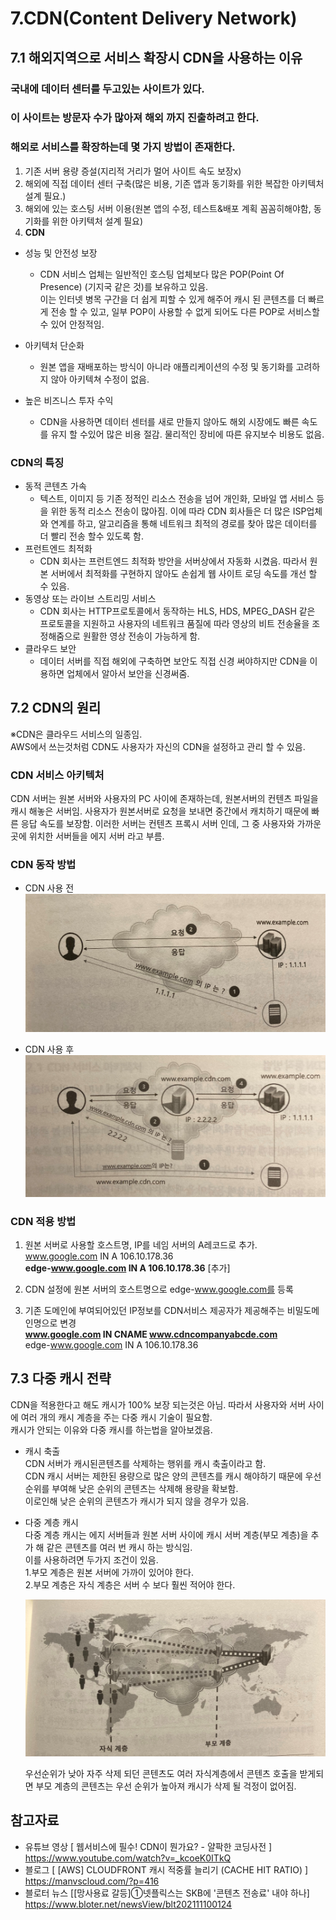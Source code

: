 # 7.CDN(Content Delivery Network)

## 7.1 해외지역으로 서비스 확장시 CDN을 사용하는 이유

### 국내에 데이터 센터를 두고있는 사이트가 있다.
### 이 사이트는 방문자 수가 많아져 해외 까지 진출하려고 한다. 
### 해외로 서비스를 확장하는데 몇 가지 방법이 존재한다.

1. 기존 서버 용량 증설(지리적 거리가 멀어 사이트 속도 보장x)
2. 해외에 직접 데이터 센터 구축(많은 비용, 기존 앱과 동기화를 위한 복잡한 아키텍처 설계 필요.)
3. 해외에 있는 호스팅 서버 이용(원본 앱의 수정, 테스트&배포 계획 꼼꼼히해야함, 동기화를 위한 아키텍처 설계 필요)
4. **CDN**

- 성능 및 안전성 보장
    - CDN 서비스 업체는 일반적인 호스팅 업체보다 많은 POP(Point Of Presence) (기지국 같은 것)를 보유하고 있음.  
    이는 인터넷 병목 구간을 더 쉽게 피할 수 있게 해주어 캐시 된 콘텐츠를 더 빠르게 전송 할 수 있고, 일부 POP이 사용할 수 없게 되어도 다른 POP로 서비스할 수 있어 안정적임.  

- 아키텍처 단순화
    - 원본 앱을 재배포하는 방식이 아니라 애플리케이션의 수정 및 동기화를 고려하지 않아 아키텍쳐 수정이 없음.

- 높은 비즈니스 투자 수익
    - CDN을 사용하면 데이터 센터를 새로 만들지 않아도 해외 시장에도 빠른 속도를 유지 할 수있어 많은 비용 절감. 물리적인 장비에 따른 유지보수 비용도 없음.

### CDN의 특징
- 동적 콘텐츠 가속
    - 텍스트, 이미지 등 기존 정적인 리소스 전송을 넘어 개인화, 모바일 앱 서비스 등을 위한 동적 리소스 전송이 많아짐. 이에 따라 CDN 회사들은 더 많은 ISP업체와 연계를 하고, 알고리즘을 통해 네트워크 최적의 경로를 찾아 많은 데이터를 더 빨리 전송 할수 있도록 함.
- 프런트엔드 최적화
    - CDN 회사는 프런트엔드 최적화 방안을 서버상에서 자동화 시켰음. 따라서 원본 서버에서 최적화를 구현하지 않아도 손쉽게 웹 사이트 로딩 속도를 개선 할 수 있음.
- 동영상 또는 라이브 스트리밍 서비스
    - CDN 회사는 HTTP프로토콜에서 동작하는 HLS, HDS, MPEG_DASH 같은 프로토콜을 지원하고 사용자의 네트워크 품질에 따라 영상의 비트 전송율을 조정해줌으로 원활한 영상 전송이 가능하게 함.
- 클라우드 보안
    - 데이터 서버를 직접 해외에 구축하면 보안도 직접 신경 써야하지만 CDN을 이용하면 업체에서 알아서 보안을 신경써줌.


## 7.2 CDN의 원리

※CDN은 클라우드 서비스의 일종임.  
AWS에서 쓰는것처럼 CDN도 사용자가 자신의 CDN을 설정하고 관리 할 수 있음.

### CDN 서비스 아키텍처

CDN 서버는 원본 서버와 사용자의 PC 사이에 존재하는데, 원본서버의 컨텐츠 파일을 캐시 해놓은 서버임. 사용자가 원본서버로 요청을 보내면 중간에서 캐치하기 때문에 빠른 응답 속도를 보장함. 이러한 서버는 컨텐츠 프록시 서버 인데, 그 중 사용자와 가까운 곳에 위치한 서버들을 에지 서버 라고 부름.

### CDN 동작 방법
- CDN 사용 전  
![](etc/1127/images/1.jpg)


- CDN 사용 후  
![](etc/1127/images/2.jpg)

### CDN 적용 방법

1. 원본 서버로 사용할 호스트명, IP를 네임 서버의 A레코드로 추가.  
    www.google.com IN A 106.10.178.36  
    **edge-www.google.com IN A 106.10.178.36** [추가]  

2. CDN 설정에 원본 서버의 호스트명으로 edge-www.google.com를 등록

3. 기존 도메인에 부여되어있던 IP정보를 CDN서비스 제공자가 제공해주는 비밀도메인명으로 변경  
    **www.google.com IN CNAME www.cdncompanyabcde.com**  
    edge-www.google.com IN A 106.10.178.36

## 7.3 다중 캐시 전략

CDN을 적용한다고 해도 캐시가 100% 보장 되는것은 아님.
따라서 사용자와 서버 사이에 여러 개의 캐시 계층을 주는 다중 캐시 기술이 필요함.  
캐시가 안되는 이유와 다중 캐시를 하는법을 알아보겠음.


- 캐시 축출  
    CDN 서버가 캐시된콘텐츠를 삭제하는 행위를 캐시 축출이라고 함.  
    CDN 캐시 서버는 제한된 용량으로 많은 양의 콘텐츠를 캐시 해야하기 때문에 우선순위를 부여해 낮은 순위의 콘텐츠는 삭제해 용량을 확보함.  
    이로인해 낮은 순위의 콘텐츠가 캐시가 되지 않을 경우가 있음.  
    

- 다중 계층 캐시   
    다중 계층 캐시는 에지 서버들과 원본 서버 사이에 캐시 서버 계층(부모 계층)을 추가 해 같은 콘텐츠를 여러 번 캐시 하는 방식임.  
    이를 사용하려면 두가지 조건이 있음.  
    1.부모 계층은 원본 서버에 가까이 있어야 한다.  
    2.부모 계층은 자식 계층은 서버 수 보다 훨씬 적어야 한다.  

    ![](etc/1127/images/3.jpg)

    우선순위가 낮아 자주 삭제 되던 콘텐츠도 여러 자식계층에서 콘텐츠 호출을 받게되면 부모 계층의 콘텐츠는 우선 순위가 높아져 캐시가 삭제 될 걱정이 없어짐.

## 참고자료

- 유튜브 영상 [ 웹서비스에 필수! CDN이 뭔가요? - 얄팍한 코딩사전 ]  
    https://www.youtube.com/watch?v=_kcoeK0ITkQ
- 블로그 [ [AWS] CLOUDFRONT 캐시 적중률 늘리기 (CACHE HIT RATIO) ]  
https://manvscloud.com/?p=416
- 블로터 뉴스 [[망사용료 갈등]①넷플릭스는 SKB에 '콘텐츠 전송료' 내야 하나]  
https://www.bloter.net/newsView/blt202111100124